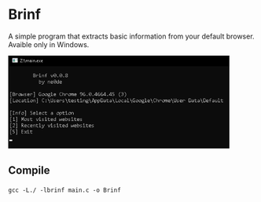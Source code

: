 # Brinf
A simple program that extracts basic information from your default browser. Avaible only in Windows.

<img src="https://github.com/le01q/Unexpected/blob/main/Brinf/images/main.png" width="450" title="example">

## Compile
``gcc -L./ -lbrinf main.c -o Brinf``
